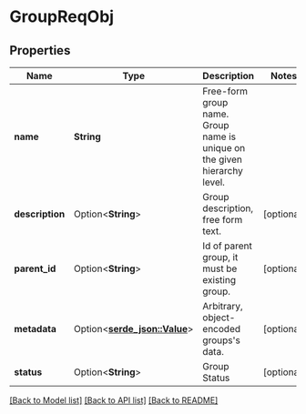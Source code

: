 # GroupReqObj

## Properties

Name | Type | Description | Notes
------------ | ------------- | ------------- | -------------
**name** | **String** | Free-form group name. Group name is unique on the given hierarchy level. | 
**description** | Option<**String**> | Group description, free form text. | [optional]
**parent_id** | Option<**String**> | Id of parent group, it must be existing group. | [optional]
**metadata** | Option<[**serde_json::Value**](.md)> | Arbitrary, object-encoded groups's data. | [optional]
**status** | Option<**String**> | Group Status | [optional]

[[Back to Model list]](../README.md#documentation-for-models) [[Back to API list]](../README.md#documentation-for-api-endpoints) [[Back to README]](../README.md)


